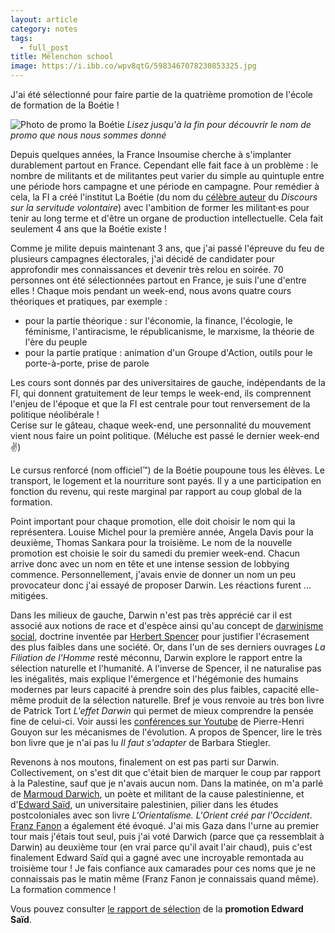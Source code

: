 ```yaml
---
layout: article
category: notes
tags:
  - full_post
title: Mélenchon school
image: https://i.ibb.co/wpv8qtG/5983467078230853325.jpg
---
```

J'ai été sélectionné pour faire partie de la quatrième promotion de l'école de formation de la Boétie ! 

![Photo de promo la Boétie](https://i.ibb.co/wpv8qtG/5983467078230853325.jpg)
_Lisez jusqu'à la fin pour découvrir le nom de promo que nous nous sommes donné_

<!--more-->

Depuis quelques années, la France Insoumise cherche à s'implanter durablement partout en France. Cependant elle fait face à un problème : le nombre de militants et de militantes peut varier du simple au quintuple entre une période hors campagne et une période en campagne. Pour remédier à cela, la FI a créé l'institut La Boétie (du nom du [célèbre auteur](https://fr.wikipedia.org/wiki/%C3%89tienne_de_La_Bo%C3%A9tie) du _Discours sur la servitude volontaire_) avec l'ambition de former les militant·es pour tenir au long terme et d'être un organe de production intellectuelle. Cela fait seulement 4 ans que la Boétie existe !

Comme je milite depuis maintenant 3 ans, que j'ai passé l'épreuve du feu de plusieurs campagnes électorales, j'ai décidé de candidater pour approfondir mes connaissances et devenir très relou en soirée. 70 personnes ont été sélectionnées partout en France, je suis l'une d'entre elles ! Chaque mois pendant un week-end, nous avons quatre cours théoriques et pratiques, par exemple :  
- pour la partie théorique : sur l'économie, la finance, l'écologie, le féminisme, l'antiracisme, le républicanisme, le marxisme, la théorie de l'ère du peuple 
- pour la partie pratique : animation d'un Groupe d'Action, outils pour le porte-à-porte, prise de parole 

Les cours sont donnés par des universitaires de gauche, indépendants de la FI, qui donnent gratuitement de leur temps le week-end, ils comprennent l'enjeu de l'époque et que la FI est centrale pour tout renversement de la politique néolibérale !  
Cerise sur le gâteau, chaque week-end, une personnalité du mouvement vient nous faire un point politique. (Méluche est passé le dernier week-end ✌)

Le cursus renforcé (nom officiel™) de la Boétie poupoune tous les élèves. Le transport, le logement et la nourriture sont payés. Il y a une participation en fonction du revenu, qui reste marginal par rapport au coup global de la formation.

Point important pour chaque promotion, elle doit choisir le nom qui la représentera. Louise Michel pour la première année, Angela Davis pour la deuxième, Thomas Sankara pour la troisième. Le nom de la nouvelle promotion est choisie le soir du samedi du premier week-end. Chacun arrive donc avec un nom en tête et une intense session de lobbying commence. Personnellement, j'avais envie de donner un nom un peu provocateur donc j'ai essayé de proposer Darwin. Les réactions furent ... mitigées.   

Dans les milieux de gauche, Darwin n'est pas très apprécié car il est associé aux notions de race et d'espèce ainsi qu'au concept de [darwinisme social](https://fr.wikipedia.org/wiki/Darwinisme_social), doctrine inventée par [Herbert Spencer](https://fr.wikipedia.org/wiki/Herbert_Spencer) pour justifier l'écrasement des plus faibles dans une société. Or, dans l'un de ses derniers ouvrages _La Filiation de l'Homme_  resté méconnu, Darwin explore le rapport entre la sélection naturelle et l'humanité. A l'inverse de Spencer, il ne naturalise pas les inégalités, mais explique l'émergence et l'hégémonie des humains modernes par leurs capacité à prendre soin des plus faibles, capacité elle-même produit de la sélection naturelle. Bref je vous renvoie au très bon livre de Patrick Tort _L'effet Darwin_ qui permet de mieux comprendre la pensée fine de celui-ci. Voir aussi les [conférences sur Youtube](https://www.youtube.com/watch?v=eHTHUjY4igg) de Pierre-Henri Gouyon sur les mécanismes de l'évolution. A propos de Spencer, lire le très bon livre que je n'ai pas lu _Il faut s'adapter_ de Barbara Stiegler.

Revenons à nos moutons, finalement on est pas parti sur Darwin. Collectivement, on s'est dit que c'était bien de marquer le coup par rapport à la Palestine, sauf que je n'avais aucun nom. Dans la matinée, on m'a parlé de [Marmoud Darwich](https://en.wikipedia.org/wiki/Mahmoud_Darwish), un poète et militant de la cause palestinienne, et d'[Edward Saïd](https://fr.wikipedia.org/wiki/Edward_Sa%C3%AFd), un universitaire palestinien, pilier dans les études postcoloniales avec son livre _L'Orientalisme. L'Orient créé par l'Occident_. [Franz Fanon](https://fr.wikipedia.org/wiki/Frantz_Fanon) a également été évoqué. J'ai mis Gaza dans l'urne au premier tour mais j'étais tout seul, puis j'ai voté Darwich (parce que ça ressemblait à Darwin) au deuxième tour (en vrai parce qu'il avait l'air chaud), puis c'est finalement Edward Saïd qui a gagné avec une incroyable remontada au troisième tour ! Je fais confiance aux camarades pour ces noms que je ne connaissais pas le matin même (Franz Fanon je connaissais quand même). La formation commence !

Vous pouvez consulter [le rapport de sélection](https://institutlaboetie.fr/constituer-la-quatrieme-promotion-du-cursus-renforce-de-lecole-de-formation/) de la **promotion Edward Saïd**.




